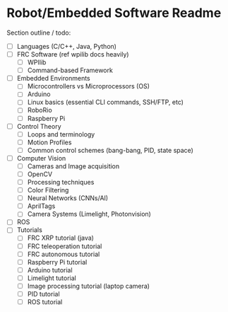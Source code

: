 # Robot/Embedded Software Readme

<!-- markdownlint-disable MD007 -->
Section outline / todo:

- [ ] Languages (C/C++, Java, Python)
- [ ] FRC Software (ref wpilib docs heavily)
    - [ ] WPIlib
    - [ ] Command-based Framework
- [ ] Embedded Environments
    - [ ] Microcontrollers vs Microprocessors (OS)
    - [ ] Arduino
    - [ ] Linux basics (essential CLI commands, SSH/FTP, etc)
    - [ ] RoboRio
    - [ ] Raspberry Pi
- [ ] Control Theory
    - [ ] Loops and terminology
    - [ ] Motion Profiles
    - [ ] Common control schemes (bang-bang, PID, state space)
- [ ] Computer Vision
    - [ ] Cameras and Image acquisition
    - [ ] OpenCV
    - [ ] Processing techniques
    - [ ] Color Filtering
    - [ ] Neural Networks (CNNs/AI)
    - [ ] AprilTags
    - [ ] Camera Systems (Limelight, Photonvision)
- [ ] ROS
- [ ] Tutorials
    - [ ] FRC XRP tutorial (java)
    - [ ] FRC teleoperation tutorial
    - [ ] FRC autonomous tutorial
    - [ ] Raspberry Pi tutorial
    - [ ] Arduino tutorial
    - [ ] Limelight tutorial
    - [ ] Image processing tutorial (laptop camera)
    - [ ] PID tutorial
    - [ ] ROS tutorial
